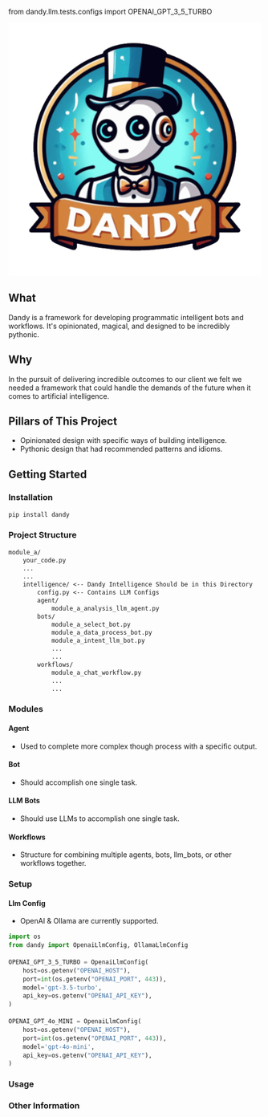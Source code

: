 from dandy.llm.tests.configs import OPENAI_GPT_3_5_TURBO<p align="center">
  <img src="./docs/images/dandy_logo_512.png" alt="Dandy AI Framework">
</p>

## What

Dandy is a framework for developing programmatic intelligent bots and workflows. It's opinionated, magical, and designed to be incredibly pythonic.

## Why

In the pursuit of delivering incredible outcomes to our client we felt we needed a framework that could handle the demands of the future when it comes to artificial intelligence.

## Pillars of This Project

- Opinionated design with specific ways of building intelligence.
- Pythonic design that had recommended patterns and idioms.

## Getting Started

### Installation

```
pip install dandy
```

### Project Structure

```
module_a/
    your_code.py
    ...
    ...
    intelligence/ <-- Dandy Intelligence Should be in this Directory
        config.py <-- Contains LLM Configs
        agent/
            module_a_analysis_llm_agent.py
        bots/
            module_a_select_bot.py
            module_a_data_process_bot.py
            module_a_intent_llm_bot.py
            ...
            ...
        workflows/
            module_a_chat_workflow.py
            ...
            ...
```

### Modules

#### Agent

- Used to complete more complex though process with a specific output.

#### Bot

- Should accomplish one single task.

#### LLM Bots

- Should use LLMs to accomplish one single task.

#### Workflows

- Structure for combining multiple agents, bots, llm_bots, or other workflows together.

### Setup

#### Llm Config

- OpenAI & Ollama are currently supported.

```python
import os
from dandy import OpenaiLlmConfig, OllamaLlmConfig

OPENAI_GPT_3_5_TURBO = OpenaiLlmConfig(
    host=os.getenv("OPENAI_HOST"),
    port=int(os.getenv("OPENAI_PORT", 443)),
    model='gpt-3.5-turbo',
    api_key=os.getenv("OPENAI_API_KEY"),
)

OPENAI_GPT_4o_MINI = OpenaiLlmConfig(
    host=os.getenv("OPENAI_HOST"),
    port=int(os.getenv("OPENAI_PORT", 443)),
    model='gpt-4o-mini',
    api_key=os.getenv("OPENAI_API_KEY"),
)

```

### Usage

### Other Information

